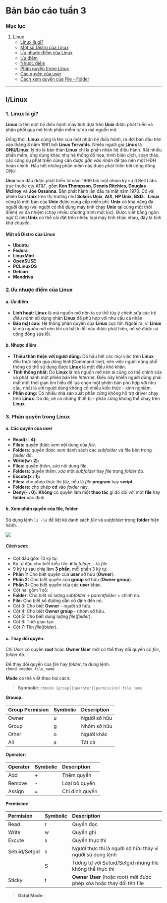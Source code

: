# Bản báo cáo tuần 3


### Mục lục
1. [Linux](#linux-start)
	- [Linux là gì?](#what-is-linux)
	- [Một số Distro của Linux](#linux-distro)
	- [Ưu nhược điểm của Linux](#linux-dis-advantages)
	- [Ưu điểm](#linux-advantages)
	- [Nhược điểm](#linux-disadvantages)
	- [Phân quyền trong Linux](#linux-user-role)
	- [Các quyền của user](#linux-roles)
	- [Cách xem quyền của File - Folder](#linux-view-role)

***
## I/Linux
### <a name="linux-start"></a> 1. Linux là gì?
**Linux** là tên một *hệ điều hành* máy tính dựa trên **Unix** được phát triển và phân phối qua mô hình phần mềm tự do mã nguồn mở.

Đồng thời, **Linux** cũng là tên của một *nhân hệ điều hành*, ra đời bản đầu tiên vào tháng 8 năm 1991 bởi **Linus Torvalds**. Nhiều người gọi **Linux** là **GNU/Linux**, lý do là bản thân **Linux** chỉ là phần nhân hệ điều hành. Rất nhiều phần mềm, ứng dụng khác như hệ thống đồ họa, trình biên dịch, soạn thảo, các công cụ phát triển cũng cần được *gắn vào nhân* để tạo nên một HĐH hoàn chỉnh. Hầu hết những phần mềm này được phát triển bởi cộng đồng *GNU*.

**Unix** ban đầu được phát triển từ năm 1969 bởi một nhóm kỹ sư ở Bell Labs trực thuộc cty AT&T, gồm **Ken Thompson**, **Dennis Ritchies**, **Douglas Mcllroy** và **Joe Ossanna**. Bản phát hành lần đầu ra mắt năm 1970. Có vài phiên bản **Unix** trên thị trường như **Solaris Unix**, **AIX**, **HP Unix**, **BSD**... **Linux** cũng là một bản của **Unix** được cung cấp miễn phí. **Unix** có khả năng đa người dùng (vài người có thể dùng máy tính chạy **Unix** tại cùng một thời điểm) và đa nhiệm (chạy nhiều chương trình một lúc). Được viết bằng ngôn ngữ C nên **Unix** có thể cài đặt trên nhiều loại máy tính khác nhau, đây là *tính khả chuyển*.

#### <a name="linux-distro"></a> Một số Distro của Linux

- **Ubuntu**
- **Fedora**
- **LinuxMint**
- **OpenSUSE**
- **PCLinuxOS**
- **Debian**
- **Mandriva**

### <a name="linux-dis-advantages"></a> 2.Ưu nhược điểm của Linux

#### <a name="linux-advantages"></a> a. Ưu điểm
- **Linh hoạt:** **Linux** là mã nguồn mở nên ta có thể tùy ý chỉnh sửa các *hệ điều hành* sử dụng nhân **Linux** để phù hợp với nhu cầu cá nhân.
- **Bảo mật cao:** Hệ thống phân quyền của **Linux** cực tốt. Ngoài ra, vì **Linux** là mã nguồn mở nên khi có bất kì lỗi nào được phát hiện, nó sẽ được cả cộng đồng sửa lỗi.

#### <a name="linux-disadvantages"></a> b. Nhược điểm
- **Thiếu thân thiện với người dùng:** Do hầu hết các mọi việc trên **Linux** đều thực hiện qua dòng lệnh(Command line), nên việc người dùng phổ thông có thể sử dụng được **Linux** là một điều khó khăn.
- **Tính thống nhất:** Do **Linux** là mã nguồn mở nên ai cũng có thể chỉnh sửa và phát hành một phiên bản lên *Internet*. Điều này khiến người dùng phải mất một thời gian tìm hiểu để lựa chọn một phiên bản phù hợp với nhu cầu, nhất là với người dùng không có nhiều kiến thức - kinh nghiệm.
- **Phần cứng:** Có nhiều nhà sản xuất phần cứng không hỗ trợ driver chạy trên **Linux**. Do đó, sẽ có những thiết bị - phần cứng không thể chạy trên **Linux**.

### <a name="linux-user-role"></a> 3. Phân quyền trong Linux
#### <a name="linux-roles"></a> a. Các quyền của user
- **Read(r : 4):**
- **Files:** quyền được *xem* nội dung của *file*.
- **Folders:** quyền được *xem* danh sách các 	*subfolder* và file bên trong *folder* đó.
- **Write(w : 2):**
- **Files:** quyền *thêm*, *sửa* nội dung file.
- **Folders:** quyền *thêm*, *xóa* một *subfolder* hay *file* trong *folder* đó.
- **Excute(x : 1):**
- **Files:** cho phép thực thi *file*, nếu là *file* **program** hay **script**.
- **Folders:** cho phép **cd** vào *folder* này.
- **Deny(- : 0):** **Không** có quyền làm một **thao tác** gì đó đối với một **file** hay **folder** xác định.

#### <a name="linux-view-role"></a> b. Xem phân quyền của file, folder
Sử dụng lệnh ```ls -la``` để liệt kê danh sách *file* và *subfolder* trong **folder** hiện hành.

![](https://viblo.asia/uploads/9958476f-bc2d-41e0-9ddf-204c8bfc50ed.png)
<br/>

##### Cách xem:
- Cột đầu gồm 10 ký tự:
- Ký tự đầu cho biết kiểu file: **d** là *folder*, **-** là *file*.
- 9 ký tự sau chia làm **3 phần**, mỗi phần 3 ký tự:
- **Phần 1:** Cho biết quyền của **user** sở hữu (**Owner**).
- **Phần 2:** Cho biết quyền của **group** sở hữu (**Owner group**).
- **Phần 3:** Cho biết quyền của các **user** khác.
- Cột hai gồm 1 số:
- **Folder:** Cho biết số lượng *subfolder* + *parentfolder* + chính nó.
- **File:**  Cho biết số đường dẫn cố định đến nó.
- Cột 3: Cho biết **Owner** - người sở hữu.
- Cột 4: Cho biết **Owner group** - nhóm sở hữu.
- Cột 5: Cho biết dung lượng *file*(*folder*).
- Cột 6: Thời gian tạo.
- Cột 7: Tên *file*(*folder*).

#### <a name="linux-change-role"></a> c. Thay đổi quyền.
Chỉ *User* có quyền **root** hoặc **Owner User** mới có thể thay đổi quyền có *file*, *folder* đó.

Để thay đổi quyền của *file* hay *folder*, ta dùng lệnh:<br/> ```chmod <mode> file_name```

**Mode** có thể viết theo hai cách:
>**Symbolic:** ```chmode [group][operator][permission] file_name```

**Grouop:**

| Group Permision | Symbolic     | Description     |
| :------------- | :------------- | :------------- |
| Owner       | u       | 	Người sở hữu	|
| Group       | g       |	Nhóm sở hữu	|
| Other       | o       |	Người khác	|
| All         | a       |		Tất cả	|

**Operator:**

| Operator | Symbolic     | Description     |
| :------------- | :------------- | :------------- |
| Add       	| +       | 	Thêm quyền		|
| Remove       	| -       |	Loại bỏ quyền		|
| Assign       	| =       |		Chỉ định quyền	|

**Permision:**

| Permision | Symbolic     | Description     |
| :------------- | :------------- | :------------- |
| Read       	| r       | 	Quyền đọc													|
| Write       	| w       |	Quyền ghi														|
| Excute       	| x       |		Quyền thực thi 												|
| Setuid/Setgid | s       |		Người thực thi là người sở hữu thay vì người sử dụng lệnh	|
|        		| S       |		Tương tự với Setuid/Setgid nhưng file không thể thực thi	|
| Sticky       	| t       |		**Owner User** (hoặc root) mới được phép xóa hoặc thay đổi tên file	|

> **Octal Mode:**
